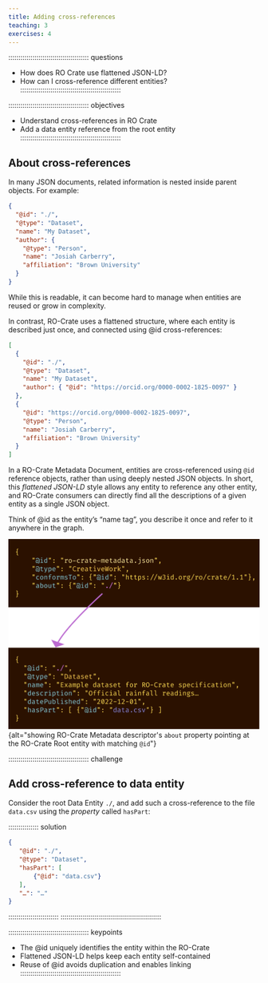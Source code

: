 ```yaml
---
title: Adding cross-references
teaching: 3
exercises: 4
---
```

:::::::::::::::::::::::::::::::::::::::: questions
- How does RO Crate use flattened JSON-LD?
- How can I cross-reference different entities?
::::::::::::::::::::::::::::::::::::::::::::::::::

:::::::::::::::::::::::::::::::::::::::: objectives
- Understand cross-references in RO Crate
- Add a data entity reference from the root entity
::::::::::::::::::::::::::::::::::::::::::::::::::


## About cross-references

In many JSON documents, related information is nested inside parent objects. For example:
```json
{
  "@id": "./",
  "@type": "Dataset",
  "name": "My Dataset",
  "author": {
    "@type": "Person",
    "name": "Josiah Carberry",
    "affiliation": "Brown University"
  }
}
```

While this is readable, it can become hard to manage when entities are reused or grow in complexity.

In contrast, RO-Crate uses a flattened structure, where each entity is described just once, and connected using @id cross-references:

```json
[
  {
    "@id": "./",
    "@type": "Dataset",
    "name": "My Dataset",
    "author": { "@id": "https://orcid.org/0000-0002-1825-0097" }
  },
  {
    "@id": "https://orcid.org/0000-0002-1825-0097",
    "@type": "Person",
    "name": "Josiah Carberry",
    "affiliation": "Brown University"
  }
]
```

In a RO-Crate Metadata Document,
entities are cross-referenced using `@id` reference objects,
rather than using deeply nested JSON objects.
In short, this _flattened JSON-LD_ style allows any entity to reference any other entity,
and RO-Crate consumers can directly find all the descriptions of a given entity as a single JSON object.

Think of @id as the entity’s “name tag”, you describe it once and refer to it anywhere in the graph.

![JSON block with id `ro-crate-metadata.json` has some attributes, `conformsTo` RO-Crate 1.2, and `about` referencing id `./`. In second JSON block with id <code>./</code> we see additional attributes such as its name and description.](fig/introduction-figure-1.svg){alt="showing RO-Crate Metadata descriptor's `about` property pointing at the RO-Crate Root entity with matching `@id`"}


:::::::::::::::::::::::::::::::::::::::: challenge
## Add cross-reference to data entity

Consider the root Data Entity `./`,
and add such a cross-reference to the file `data.csv` using the _property_ called `hasPart`:

:::::::::::::::  solution
```json
{
   "@id": "./",
   "@type": "Dataset",
   "hasPart": [ 
       {"@id": "data.csv"} 
   ],
   "…": "…"
}
```
:::::::::::::::::::::::::
::::::::::::::::::::::::::::::::::::::::::::::::::


:::::::::::::::::::::::::::::::::::::::: keypoints
- The @id uniquely identifies the entity within the RO-Crate
- Flattened JSON-LD helps keep each entity self-contained
- Reuse of @id avoids duplication and enables linking
::::::::::::::::::::::::::::::::::::::::::::::::::


